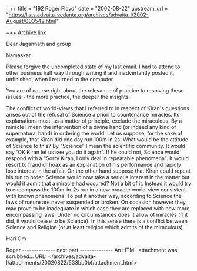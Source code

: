 +++
title = "192 Roger Floyd"
date = "2002-08-22"
upstream_url = "https://lists.advaita-vedanta.org/archives/advaita-l/2002-August/003542.html"

+++
[Archive link](https://lists.advaita-vedanta.org/archives/advaita-l/2002-August/003542.html)

Dear Jagannath and group

Namaskar

Please forgive the uncompleted state of my last email. I had to attend to
other business half way through writing it and inadvertantly posted it,
unfinished, when I returned to the computer.

You are of course right about the relevance of practice to resolving these
issues - the more practice, the deeper the insights.

The conflict of world-views that I referred to in respect of Kiran's
questions arises out of  the refusal of  Science a priori to countenance
miracles. Its explanations must, as a matter of principle, exclude the
miraculous. By a miracle I mean the intervention  of a divine hand (or indeed
any kind of supernatural hand) in ordering the world. Let us suppose, for the
sake of example, that Kiran did one day run 100m in 2s. What would be the
attitude of Science to this? By "Science" I mean the scientific community. It
would say,"OK Kiran let us see you do it again". If he could not, Science
would respond with a "Sorry Kiran, I only deal in repeatable phenomena". It
would resort to fraud or hoax as an explanation of his performance and
rapidly lose interest in the affair. On the other hand suppose that Kiran
could repeat his run to order. Science would now take a serious interest in
the matter but would it admit that a miracle had occured? Not a bit of it.
Instead it would try to encompass the 100m-in-2s run in a new broader
world-view consistent with known phenomena. To put it another way, according
to Science the laws of nature are never suspended or broken. On occasion
however they may prove to be inadequate in which case they are replaced with
new more encompassing laws. Under no circumstances does it allow of miracles
(if it did, it would cease to be Science). In this sense there is a conflict
between Science and Religion (or at least religion which admits of the
miraculous).

Hari Om

Roger
-------------- next part --------------
An HTML attachment was scrubbed...
URL: </archives/advaita-l/attachments/20020822/633bb0bf/attachment.html>
